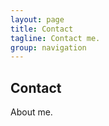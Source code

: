 ```yaml
---
layout: page
title: Contact
tagline: Contact me.
group: navigation
---
```



## Contact

About me.


